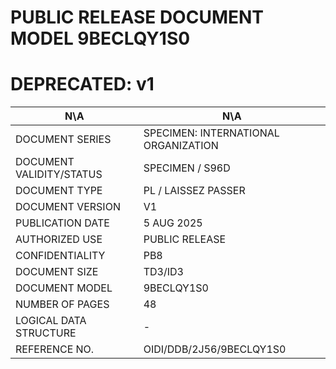 # PUBLIC RELEASE DOCUMENT MODEL 9BECLQY1S0
# DEPRECATED: v1
| N\A                    | N\A                                    |
|--------------------------|--------------------------------------------|
| DOCUMENT SERIES         | SPECIMEN: INTERNATIONAL ORGANIZATION       |
| DOCUMENT VALIDITY/STATUS| SPECIMEN / S96D                            |
| DOCUMENT TYPE           | PL / LAISSEZ PASSER                        |
| DOCUMENT VERSION        | V1                                         |
| PUBLICATION DATE        | 5 AUG 2025                                 |
| AUTHORIZED USE          | PUBLIC RELEASE                             |
| CONFIDENTIALITY         | PB8                                        |
| DOCUMENT SIZE           | TD3/ID3                                    |
| DOCUMENT MODEL          | 9BECLQY1S0                                 |
| NUMBER OF PAGES         | 48                                         |
| LOGICAL DATA STRUCTURE  | -                                          |
| REFERENCE NO.           | OIDI/DDB/2J56/9BECLQY1S0                    |
